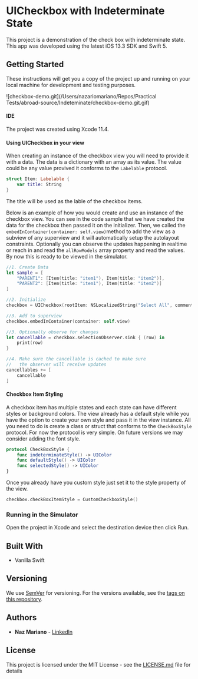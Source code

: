 # UICheckbox with Indeterminate State

This project is a demonstration of the check box with indeterminate state. This app was developed using the latest iOS 13.3 SDK and Swift 5.

## Getting Started

These instructions will get you a copy of the project up and running on your local machine for development and testing purposes. 

![checkbox-demo.git](/Users/nazariomariano/Repos/Practical Tests/abroad-source/Indeteminate/checkbox-demo.git.gif)

#### IDE

The project was created using Xcode 11.4.

#### Using UICheckbox in your view

When creating an instance of the checkbox view you will need to provide it with a data. The data is a dictionary with an array as its value. The value could be any value provived it conforms to the `Labelable` protocol.

```swift
struct Item: Labelable {
    var title: String
}
```

The title will be used as the lable of the checkbox items.

Below is an example of how you would create and use an instance of the checkbox view. You can see in the code sample that we have created the data for the checkbox then passed it on the initializer. Then, we called the `embedInContainer(container: self.view)`method to add the view as a subview of any superview and it will automatically setup the autolayout constraints. Optionally you can observe the updates happening in realtime or reach in and read the `allRowModels` array property and read the values. By now this is ready to be viewed in the simulator.

```swift
//1. Create Data
let sample = [
    "PARENT1": [Item(title: "item1"), Item(title: "item2")],
    "PARENT2": [Item(title: "item1"), Item(title: "item2")]
]

//2. Initialize
checkbox = UICheckbox(rootItem: NSLocalizedString("Select All", comment: "root itle"), items: sample)

//3. Add to superview
checkbox.embedInContainer(container: self.view)

//3. Optionally observe for changes
let cancellable = checkbox.selectionObserver.sink { (row) in
    print(row)
}

//4. Make sure the cancellable is cached to make sure 
//   the observer will receive updates
cancellables += [
    cancellable
]
```

#### Checkbox Item Styling

A checkbox item has multiple states and each state can have different styles or background colors. The view already has a default style while you have the option to create your own style and pass it in the view instance. All you need to do is create a class or struct that conforms to the `CheckBoxStyle` protocol. For now the protocol is very simple. On future versions we may consider adding the font style.

```swift
protocol CheckBoxStyle {
    func indeterminateStyle() -> UIColor
    func defaultStyle() -> UIColor
    func selectedStyle() -> UIColor
}
```

Once you already have you custom style just set it to the style property of the view.

```Swift
checkbox.checkBoxItemStyle = CustomCheckboxStyle()
```

### Running in the Simulator

Open the project in Xcode and select the destination device then click Run.

## Built With

* Vanilla Swift 

## Versioning

We use [SemVer](http://semver.org/) for versioning. For the versions available, see the [tags on this repository](https://github.com/your/project/tags). 

## Authors

* **Naz Mariano** -  [LinkedIn](https://www.linkedin.com/in/iamnaz/)

## License

This project is licensed under the MIT License - see the [LICENSE.md](LICENSE.md) file for details

